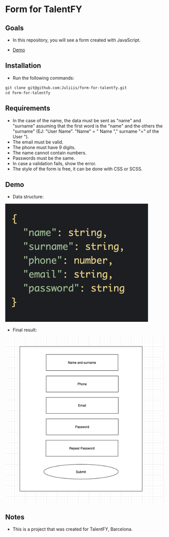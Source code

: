 # Form for TalentFY

## Goals
- In this repository, you will see a form created with JavaScript.

- [Demo](#demo)

## Installation

- Run the following commands:
```
git clone git@github.com:Juliiis/form-for-talentfy.git
cd form-for-talentfy

```
## Requirements

- In the case of the name, the data must be sent as "name" and "surname" assuming that the first word is the "name" and the others the "surname" (EJ: "User Name". "Name" = " Name "," surname "=" of the User ").
- The email must be valid.
- The phone must have 9 digits.
- The name cannot contain numbers.
- Passwords must be the same.
- In case a validation fails, show the error.
- The style of the form is free, it can be done with CSS or SCSS.


## Demo
- Data structure:

![dataStructure](./docs/dataStructure.png)

- Final result:

![form](./docs/demo.png)

## Notes
- This is a project that was created for TalentFY, Barcelona.

